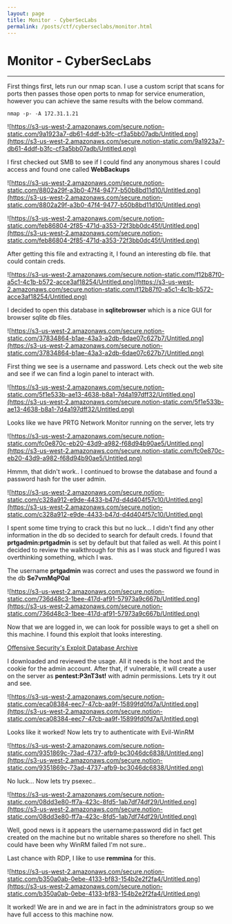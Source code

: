 ```yaml
---
layout: page
title: Monitor - CyberSecLabs
permalink: /posts/ctf/cyberseclabs/monitor.html
---
```


# Monitor - CyberSecLabs
----



First things first, lets run our nmap scan.  I use a custom script that scans for ports then passes those open ports to nmap for service enumeration, however you can achieve the same results with the below command.

`nmap -p- -A 172.31.1.21`

![https://s3-us-west-2.amazonaws.com/secure.notion-static.com/9a1923a7-db61-4ddf-b3fc-cf3a5bb07adb/Untitled.png](https://s3-us-west-2.amazonaws.com/secure.notion-static.com/9a1923a7-db61-4ddf-b3fc-cf3a5bb07adb/Untitled.png)

I first checked out SMB to see if I could find any anonymous shares I could access and found one called **WebBackups**

![https://s3-us-west-2.amazonaws.com/secure.notion-static.com/8802a29f-a3b0-47f4-9477-b50b8bd11d10/Untitled.png](https://s3-us-west-2.amazonaws.com/secure.notion-static.com/8802a29f-a3b0-47f4-9477-b50b8bd11d10/Untitled.png)

![https://s3-us-west-2.amazonaws.com/secure.notion-static.com/feb86804-2f85-471d-a353-72f3bb0dc45f/Untitled.png](https://s3-us-west-2.amazonaws.com/secure.notion-static.com/feb86804-2f85-471d-a353-72f3bb0dc45f/Untitled.png)

After getting this file and extracting it, I found an interesting db file. that could contain creds.

![https://s3-us-west-2.amazonaws.com/secure.notion-static.com/f12b87f0-a5c1-4c1b-b572-acce3af18254/Untitled.png](https://s3-us-west-2.amazonaws.com/secure.notion-static.com/f12b87f0-a5c1-4c1b-b572-acce3af18254/Untitled.png)

I decided to open this database in **sqlitebrowser** which is a nice GUI for browser sqlite db files.

![https://s3-us-west-2.amazonaws.com/secure.notion-static.com/37834864-b1ae-43a3-a2db-6dae07c627b7/Untitled.png](https://s3-us-west-2.amazonaws.com/secure.notion-static.com/37834864-b1ae-43a3-a2db-6dae07c627b7/Untitled.png)

First thing we see is a username and password.  Lets check out the web site and see if we can find a login panel to interact with.

![https://s3-us-west-2.amazonaws.com/secure.notion-static.com/5f1e533b-ae13-4638-b8a1-7d4a197dff32/Untitled.png](https://s3-us-west-2.amazonaws.com/secure.notion-static.com/5f1e533b-ae13-4638-b8a1-7d4a197dff32/Untitled.png)

Looks like we have PRTG Network Monitor running on the server, lets try 

![https://s3-us-west-2.amazonaws.com/secure.notion-static.com/fc0e870c-eb20-43d9-a982-f68d94b90ae5/Untitled.png](https://s3-us-west-2.amazonaws.com/secure.notion-static.com/fc0e870c-eb20-43d9-a982-f68d94b90ae5/Untitled.png)

Hmmm, that didn't work..  I continued to browse the database and found a password hash for the user admin.

![https://s3-us-west-2.amazonaws.com/secure.notion-static.com/c328a912-e9de-4433-b47d-d4d404f57c10/Untitled.png](https://s3-us-west-2.amazonaws.com/secure.notion-static.com/c328a912-e9de-4433-b47d-d4d404f57c10/Untitled.png)

I spent some time trying to crack this but no luck...  I didn't find any other information in the db so decided to search for default creds.  I found that **prtgadmin:prtgadmin** is set by default but that failed as well.  At this point I decided to review the walkthrough for this as I was stuck and figured I was overthinking something, which I was.

The username **prtgadmin** was correct and uses the password we found in the db **Se7vmMqP0al**

![https://s3-us-west-2.amazonaws.com/secure.notion-static.com/736d48c3-1bee-417d-af91-57973a9c667b/Untitled.png](https://s3-us-west-2.amazonaws.com/secure.notion-static.com/736d48c3-1bee-417d-af91-57973a9c667b/Untitled.png)

Now that we are logged in, we can look for possible ways to get a shell on this machine.  I found this exploit that looks interesting.

[Offensive Security's Exploit Database Archive](https://www.exploit-db.com/exploits/46527)

I downloaded and reviewed the usage.  All it needs is the host and the cookie for the admin account.  After that, if vulnerable, it will create a user on the server as **pentest:P3nT3st!** with admin permissions.  Lets try it out and see.

![https://s3-us-west-2.amazonaws.com/secure.notion-static.com/eca08384-eec7-47cb-aa9f-15899fd0fd7a/Untitled.png](https://s3-us-west-2.amazonaws.com/secure.notion-static.com/eca08384-eec7-47cb-aa9f-15899fd0fd7a/Untitled.png)

Looks like it worked!  Now lets try to authenticate with Evil-WinRM

![https://s3-us-west-2.amazonaws.com/secure.notion-static.com/9351869c-73ad-4737-afb9-bc3046dc6838/Untitled.png](https://s3-us-west-2.amazonaws.com/secure.notion-static.com/9351869c-73ad-4737-afb9-bc3046dc6838/Untitled.png)

No luck... Now lets try psexec..

![https://s3-us-west-2.amazonaws.com/secure.notion-static.com/08dd3e80-ff7a-423c-8fd5-1ab7df74df29/Untitled.png](https://s3-us-west-2.amazonaws.com/secure.notion-static.com/08dd3e80-ff7a-423c-8fd5-1ab7df74df29/Untitled.png)

Well, good news is it appears the username:password did in fact get created on the machine but no writable shares so therefore no shell.  This could have been why WinRM failed I'm not sure..

Last chance with RDP, I like to use **remmina** for this.

![https://s3-us-west-2.amazonaws.com/secure.notion-static.com/b350a0ab-0ebe-4133-bf83-154b2e2f2fa4/Untitled.png](https://s3-us-west-2.amazonaws.com/secure.notion-static.com/b350a0ab-0ebe-4133-bf83-154b2e2f2fa4/Untitled.png)

It worked!  We are in and we are in fact in the administrators group so we have full access to this machine now.

